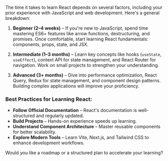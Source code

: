 The time it takes to learn React depends on several factors, including your prior experience with JavaScript and web development. Here's a general breakdown:

1. **Beginner (2–4 weeks)** – If you're new to JavaScript, spend time mastering ES6+ features like arrow functions, destructuring, and promises. Once comfortable, start learning React fundamentals: components, props, state, and JSX.

2. **Intermediate (1–3 months)** – Learn key concepts like hooks (`useState`, `useEffect`), context API for state management, and React Router for navigation. Work on small projects to strengthen your understanding.

3. **Advanced (3+ months)** – Dive into performance optimization, React Query, Redux for state management, and component design patterns. Building complex applications will improve your proficiency.

### Best Practices for Learning React:
- **Follow Official Documentation** – React's documentation is well-structured and regularly updated.
- **Build Projects** – Hands-on experience speeds up learning.
- **Understand Component Architecture** – Master reusable components for better scalability.
- **Explore Modern Tools** – Learn Vite, Next.js, and Tailwind CSS to enhance development workflows.

Would you like a roadmap or a structured plan to accelerate your learning?
